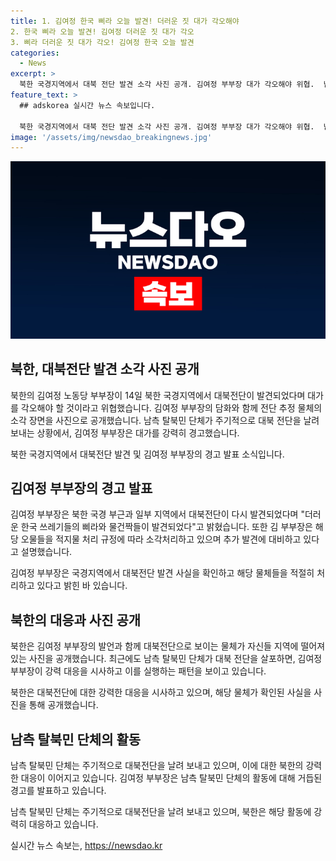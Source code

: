 ```yaml
---
title: 1. 김여정 한국 삐라 오늘 발견! 더러운 짓 대가 각오해야
2. 한국 삐라 오늘 발견! 김여정 더러운 짓 대가 각오
3. 삐라 더러운 짓 대가 각오! 김여정 한국 오늘 발견
categories:
  - News
excerpt: >
  북한 국경지역에서 대북 전단 발견 소각 사진 공개. 김여정 부부장 대가 각오해야 위협.  남측 탈북민 단체 대북 전단 살포에 강력 대응. 김 부부장은 한국 쓰레기들은 자국민들로부터 더 거센 비난 받게 될 것이라며 우리의 대응방침에 대해 충분히 소개했다고 전했다. 이에 대한 북한의 대응은 대북 전단으로 추정되는 물체가 자국 지역에 떨어져 있는 사진을 공개하는 것이었다. 최근 북한은 남측 탈북민 단체의 대북 전단에 오물 풍선을 보내는 것에 강력히 대응하고 있다.
feature_text: >
  ## adskorea 실시간 뉴스 속보입니다.

  북한 국경지역에서 대북 전단 발견 소각 사진 공개. 김여정 부부장 대가 각오해야 위협.  남측 탈북민 단체 대북 전단 살포에 강력 대응. 김 부부장은 한국 쓰레기들은 자국민들로부터 더 거센 비난 받게 될 것이라며 우리의 대응방침에 대해 충분히 소개했다고 전했다. 이에 대한 북한의 대응은 대북 전단으로 추정되는 물체가 자국 지역에 떨어져 있는 사진을 공개하는 것이었다. 최근 북한은 남측 탈북민 단체의 대북 전단에 오물 풍선을 보내는 것에 강력히 대응하고 있다.
image: '/assets/img/newsdao_breakingnews.jpg'
---
```


<p><img src="/assets/img/newsdao_breakingnews.jpg" alt="adskorea 속보" /></p>

<h2 data-ke-size="size26">북한, 대북전단 발견 소각 사진 공개</h2>

<p>북한의 김여정 노동당 부부장이 14일 북한 국경지역에서 대북전단이 발견되었다며 대가를 각오해야 할 것이라고 위협했습니다. 김여정 부부장의 담화와 함께 전단 추정 물체의 소각 장면을 사진으로 공개했습니다. 남측 탈북민 단체가 주기적으로 대북 전단을 날려 보내는 상황에서, 김여정 부부장은 대가를 강력히 경고했습니다.</p>

<p data-ke-size="size16">북한 국경지역에서 대북전단 발견 및 김여정 부부장의 경고 발표 소식입니다.</p>

<h2 data-ke-size="size24">김여정 부부장의 경고 발표</h2>

<p>김여정 부부장은 북한 국경 부근과 일부 지역에서 대북전단이 다시 발견되었다며 "더러운 한국 쓰레기들의 삐라와 물건짝들이 발견되었다"고 밝혔습니다. 또한 김 부부장은 해당 오물들을 적지물 처리 규정에 따라 소각처리하고 있으며 추가 발견에 대비하고 있다고 설명했습니다.</p>

<p data-ke-size="size16">김여정 부부장은 국경지역에서 대북전단 발견 사실을 확인하고 해당 물체들을 적절히 처리하고 있다고 밝힌 바 있습니다.</p>

<h2 data-ke-size="size24">북한의 대응과 사진 공개</h2>

<p>북한은 김여정 부부장의 발언과 함께 대북전단으로 보이는 물체가 자신들 지역에 떨어져 있는 사진을 공개했습니다. 최근에도 남측 탈북민 단체가 대북 전단을 살포하면, 김여정 부부장이 강력 대응을 시사하고 이를 실행하는 패턴을 보이고 있습니다.</p>

<p data-ke-size="size16">북한은 대북전단에 대한 강력한 대응을 시사하고 있으며, 해당 물체가 확인된 사실을 사진을 통해 공개했습니다.</p>

<h2 data-ke-size="size24">남측 탈북민 단체의 활동</h2>

<p>남측 탈북민 단체는 주기적으로 대북전단을 날려 보내고 있으며, 이에 대한 북한의 강력한 대응이 이어지고 있습니다. 김여정 부부장은 남측 탈북민 단체의 활동에 대해 거듭된 경고를 발표하고 있습니다.</p>

<p data-ke-size="size16">남측 탈북민 단체는 주기적으로 대북전단을 날려 보내고 있으며, 북한은 해당 활동에 강력히 대응하고 있습니다.</p>
실시간 뉴스 속보는, <a href="https://newsdao.kr" rel="dofollow">https://newsdao.kr</a>


